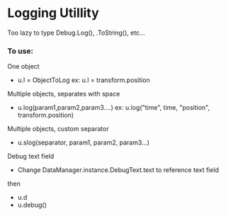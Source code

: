 # Logging Utillity
Too lazy to type Debug.Log(), .ToString(), etc...

### To use:

One object

- u.l = ObjectToLog ex: u.l = transform.position

Multiple objects, separates with space
- u.log(param1,param2,param3....) ex: u.log("time", time, "position", transform.position)

Multiple objects, custom separator
- u.slog(separator, param1, param2, param3...)

Debug text field
- Change DataManager.instance.DebugText.text to reference text field

then
- u.d
- u.debug()
